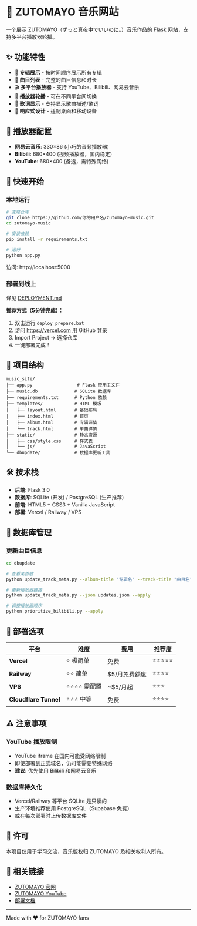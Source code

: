 # 🎵 ZUTOMAYO 音乐网站

一个展示 ZUTOMAYO（ずっと真夜中でいいのに。）音乐作品的 Flask 网站，支持多平台播放器轮播。

## ✨ 功能特性

- 📀 **专辑展示** - 按时间顺序展示所有专辑
- 🎵 **曲目列表** - 完整的曲目信息和时长
- 🎬 **多平台播放器** - 支持 YouTube、Bilibili、网易云音乐
- 🔄 **播放器轮播** - 可在不同平台间切换
- 📝 **歌词显示** - 支持显示歌曲描述/歌词
- 📱 **响应式设计** - 适配桌面和移动设备

## 🎨 播放器配置

- **网易云音乐**: 330×86 (小巧的音频播放器)
- **Bilibili**: 680×400 (视频播放器，国内稳定)
- **YouTube**: 680×400 (备选，需特殊网络)

## 🚀 快速开始

### 本地运行

```bash
# 克隆仓库
git clone https://github.com/你的用户名/zutomayo-music.git
cd zutomayo-music

# 安装依赖
pip install -r requirements.txt

# 运行
python app.py
```

访问: http://localhost:5000

### 部署到线上

详见 [DEPLOYMENT.md](DEPLOYMENT.md)

**推荐方式（5分钟完成）：**

1. 双击运行 `deploy_prepare.bat`
2. 访问 https://vercel.com 用 GitHub 登录
3. Import Project → 选择仓库
4. 一键部署完成！

## 📁 项目结构

```
music_site/
├── app.py                 # Flask 应用主文件
├── music.db              # SQLite 数据库
├── requirements.txt      # Python 依赖
├── templates/            # HTML 模板
│   ├── layout.html       # 基础布局
│   ├── index.html        # 首页
│   ├── album.html        # 专辑详情
│   └── track.html        # 单曲详情
├── static/               # 静态资源
│   ├── css/style.css     # 样式表
│   └── js/               # JavaScript
└── dbupdate/             # 数据库更新工具
```

## 🛠️ 技术栈

- **后端**: Flask 3.0
- **数据库**: SQLite (开发) / PostgreSQL (生产推荐)
- **前端**: HTML5 + CSS3 + Vanilla JavaScript
- **部署**: Vercel / Railway / VPS

## 📝 数据库管理

### 更新曲目信息

```bash
cd dbupdate

# 查看某首歌
python update_track_meta.py --album-title "专辑名" --track-title "曲目名" --show

# 更新播放器链接
python update_track_meta.py --json updates.json --apply

# 调整播放器顺序
python prioritize_bilibili.py --apply
```

## 🎯 部署选项

| 平台 | 难度 | 费用 | 推荐度 |
|------|------|------|--------|
| **Vercel** | ⭐ 极简单 | 免费 | ⭐⭐⭐⭐⭐ |
| **Railway** | ⭐⭐ 简单 | $5/月免费额度 | ⭐⭐⭐⭐ |
| **VPS** | ⭐⭐⭐⭐ 需配置 | ~$5/月起 | ⭐⭐⭐ |
| **Cloudflare Tunnel** | ⭐⭐⭐ 中等 | 免费 | ⭐⭐⭐⭐ |

## ⚠️ 注意事项

### YouTube 播放限制
- YouTube iframe 在国内可能受网络限制
- 即使部署到正式域名，仍可能需要特殊网络
- **建议**: 优先使用 Bilibili 和网易云音乐

### 数据库持久化
- Vercel/Railway 等平台 SQLite 是只读的
- 生产环境推荐使用 PostgreSQL（Supabase 免费）
- 或在每次部署时上传数据库文件

## 📄 许可

本项目仅用于学习交流，音乐版权归 ZUTOMAYO 及相关权利人所有。

## 🔗 相关链接

- [ZUTOMAYO 官网](https://zutomayo.net/)
- [ZUTOMAYO YouTube](https://www.youtube.com/@zutomayo)
- [部署文档](DEPLOYMENT.md)

---

Made with ❤️ for ZUTOMAYO fans
